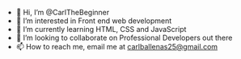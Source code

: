 - 👋 Hi, I’m @CarlTheBeginner
- 👀 I’m interested in Front end web development
- 🌱 I’m currently learning HTML, CSS and JavaScript
- 💞️ I’m looking to collaborate on  Professional Developers out there
- 📫 How to reach me, email me at carlballenas25@gmail.com

<!---
CarlTheBeginner/CarlTheBeginner is a ✨ special ✨ repository because its `README.md` (this file) appears on your GitHub profile.
You can click the Preview link to take a look at your changes.
--->
